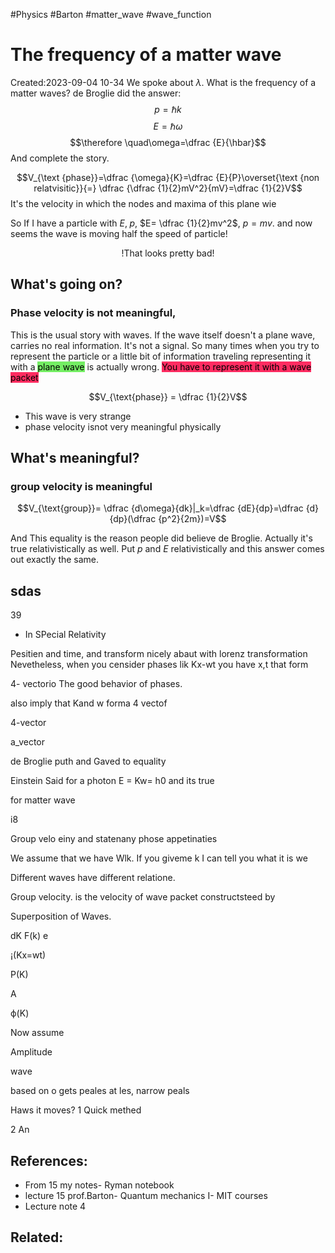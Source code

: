 #Physics #Barton #matter_wave #wave_function 
#  The frequency of a matter wave
Created:2023-09-04 10-34
We spoke about $\lambda$. What is the frequency of a matter waves?
de Broglie did the answer:
$$p=\hbar k$$
$$E=\hbar \omega$$
$$\therefore \quad\omega=\dfrac {E}{\hbar}$$
And complete the story.

$$V_{\text {phase}}=\dfrac {\omega}{K}=\dfrac {E}{P}\overset{\text {non relatvisitic}}{=} \dfrac {\dfrac {1}{2}mV^2}{mV}=\dfrac {1}{2}V$$
It's the velocity in which the nodes and maxima of this plane wie

So If I have a particle with $E,\; p$, $E= \dfrac {1}{2}mv^2$, $p=mv$. and now seems the wave is moving half the speed of particle!

$$\text{!That looks pretty bad!}$$

## What's going on? 
###  Phase velocity is not meaningful,
This is the usual story with waves. If the wave itself doesn't a plane wave, carries no real information. It's not a signal. So many times when you try to represent the particle or a little bit of information traveling representing it with a <mark style="background: #2BE611A6;">plane wave</mark> is actually wrong. <mark style="background: #FF2C61;">You have to represent it with a wave packet</mark>

$$V_{\text{phase}} = \dfrac {1}{2}V$$
- This wave is very strange
- phase velocity isnot very meaningful physically

## What's meaningful? 
###  group velocity is meaningful

$$V_{\text{group}}= \dfrac {d\omega}{dk}|_k=\dfrac {dE}{dp}=\dfrac {d}{dp}(\dfrac {p^2}{2m})=V$$

And This equality is the reason people did believe de Broglie. Actually it's true relativistically as well. Put $p$ and $E$ relativistically and this answer comes out exactly the same.


## sdas


39

* In SPecial Relativity

Pesitien and time, and transform nicely abaut with lorenz transformation Nevetheless, when you censider phases lik Kx-wt you have x,t that form

4- vectorio The good behavior of phases.

also imply that Kand w forma 4 vectof

4-vector

a_vector

de Broglie puth and Gaved to equality

Einstein Said for a photon E = Kw= h0 and its true

for matter wave

i8

Group velo einy and statenany phose appetinaties

We assume that we have Wlk. If you giveme k I can tell you what it is we

Different waves have different relatione.

Group velocity. is the velocity of wave packet constructsteed by

Superposition of Waves.

dK F(k) e

¡(Kx=wt)

P(K)

A

ф(K)

Now assume

Amplitude

wave

based on o gets peales at les, narrow peals

Haws it moves? 1 Quick methed

2 An














## References:
- From 15 my notes- Ryman notebook
- lecture 15 prof.Barton- Quantum mechanics I- MIT courses
- Lecture note 4
## Related:



